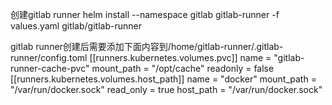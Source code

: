 创建gitlab runner
helm install --namespace gitlab gitlab-runner -f values.yaml gitlab/gitlab-runner

gitlab runner创建后需要添加下面内容到/home/gitlab-runner/.gitlab-runner/config.toml
[[runners.kubernetes.volumes.pvc]]
  name = "gitlab-runner-cache-pvc"
  mount_path = "/opt/cache"
  readonly = false
[[runners.kubernetes.volumes.host_path]]
  name = "docker"
  mount_path = "/var/run/docker.sock"
  read_only = true
  host_path = "/var/run/docker.sock"
